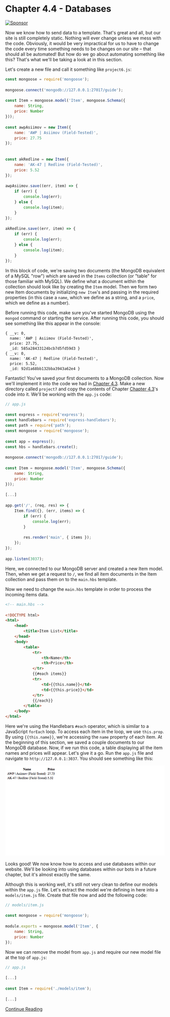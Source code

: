 # Chapter 4.4 - Databases

<a target='_blank' rel='nofollow' href='https://app.codesponsor.io/link/WWKSZ8BufMHxCu7dPGG4np4x/andrewda/node-steam-guide'>
  <img alt='Sponsor' width='888' height='68' src='https://app.codesponsor.io/embed/WWKSZ8BufMHxCu7dPGG4np4x/andrewda/node-steam-guide.svg' />
</a>

Now we know how to send data to a template. That's great and all, but our site
is still completely static. Nothing will ever change unless we mess with the
code. Obviously, it would be very impractical for us to have to change the code
every time something needs to be changes on our site – that should all be
automated! But how do we go about automating something like this? That's what
we'll be taking a look at in this section.

Let's create a new file and call it something like `project6.js`:

```js
const mongoose = require('mongoose');

mongoose.connect('mongodb://127.0.0.1:27017/guide');

const Item = mongoose.model('Item', mongoose.Schema({
    name: String,
	price: Number
}));

const awpAsiimov = new Item({
	name: 'AWP | Asiimov (Field-Tested)',
	price: 27.75
});


const akRedline = new Item({
	name: 'AK-47 | Redline (Field-Tested)',
	price: 5.52
});

awpAsiimov.save((err, item) => {
	if (err) {
		console.log(err);
	} else {
		console.log(item);
	}
});

akRedline.save((err, item) => {
	if (err) {
		console.log(err);
	} else {
		console.log(item);
	}
});
```

In this block of code, we're saving two documents (the MongoDB equivalent of a
MySQL "row") which are saved in the `Items` collection (or "table" for those
familiar with MySQL). We define what a document within the collection should
look like by creating the `Item` model. Then we form two new Item documents by
initializing `new Item`'s and passing in the required properties (in this case
a `name`, which we define as a string, and a `price`, which we define as a
number).

Before running this code, make sure you've started MongoDB using the `mongod`
command or starting the service. After running this code, you should see
something like this appear in the console:

```text
{ __v: 0,
  name: 'AWP | Asiimov (Field-Tested)',
  price: 27.75,
  _id: 585a28433124bcb7d5fd59d3 }
{ __v: 0,
  name: 'AK-47 | Redline (Field-Tested)',
  price: 5.52,
  _id: 92d1a68bb132bba3943a62e4 }
```

Fantastic! You've saved your first documents to a MongoDB collection. Now we'll
implement it into the code we had in 
[Chapter 4.3](../Chapter%204.3%20-%20Templates). Make a new directory called
`project7` and copy the contents of Chapter 
[Chapter 4.3](../Chapter%204.3%20-%20Templates)'s code into it. We'll be 
working with the `app.js` code:

```js
// app.js

const express = require('express');
const handlebars = require('express-handlebars');
const path = require('path');
const mongoose = require('mongoose');

const app = express();
const hbs = handlebars.create();

mongoose.connect('mongodb://127.0.0.1:27017/guide');

const Item = mongoose.model('Item', mongoose.Schema({
    name: String,
	price: Number
}));

[...]

app.get('/', (req, res) => {
	Item.find({}, (err, items) => {
		if (err) {
			console.log(err);
		}

		res.render('main', { items });
	});
});

app.listen(3037);
```

Here, we connected to our MongoDB server and created a new Item model. Then,
when we get a request to `/`, we find all item documents in the Item
collection and pass them on to the `main.hbs` template.

Now we need to change the `main.hbs` template in order to process the incoming
items data.

```html
<!-- main.hbs -->

<!DOCTYPE html>
<html>
	<head>
		<title>Item List</title>
	</head>
	<body>
		<table>
			<tr>
				<th>Name</th>
				<th>Price</th>
			</tr>
			{{#each items}}
			<tr>
				<td>{{this.name}}</td>
				<td>{{this.price}}</td>
			</tr>
			{{/each}}
		</table>
	</body>
</html>
```

Here we're using the Handlebars `#each` operator, which is similar to a
JavaScript `forEach` loop. To access each item in the loop, we use `this.prop`.
By using `{{this.name}}`, we're accessing the `name` property of each item. At
the beginning of this section, we saved a couple documents to our MongoDB
database. Now, if we run this code, a table displaying all the item names and
prices will appear. Let's give it a go. Run the `app.js` file and navigate to
`http://127.0.0.1:3037`. You should see something like this:

![webpage.png](./screenshots/webpage.png)

Looks good! We now know how to access and use databases within our website.
We'll be looking into using databases within our bots in a future chapter, but
it's almost exactly the same.

Although this is working well, it's still not very clean to define our models
within the `app.js` file. Let's extract the model we're defining in here into a
`models/item.js` file. Create that file now and add the following code:

```js
// models/item.js

const mongoose = require('mongoose');

module.exports = mongoose.model('Item', {
    name: String,
	price: Number
});
```

Now we can remove the model from `app.js` and require our new model file at the
top of `app.js`:

```js
// app.js

[...]

const Item = require('./models/item');

[...]
```

[Continue Reading](../Chapter%204.5%20-%20WebSockets)
